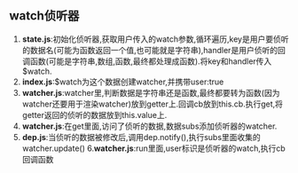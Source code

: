 ## watch侦听器
1. **state.js**:初始化侦听器,获取用户传入的watch参数,循环遍历,key是用户要侦听的数据名(可能为函数返回一个值,也可能就是字符串),handler是用户侦听的回调函数(可能是字符串,数组,函数,最终都处理成函数).将key和handler传入$watch.
2. **index.js**:$watch为这个数据创建watcher,并携带user:true
3. **watcher.js**:watcher里,判断数据是字符串还是函数,最终都要转为函数(因为watcher还要用于渲染watcher)放到getter上.回调cb放到this.cb.执行get,将getter返回的侦听的数据放到this.value上.
4. **watcher.js**:在get里面,访问了侦听的数据,数据subs添加侦听器的watcher.
5. **dep.js**:当侦听的数据被修改后,调用dep.notify(),执行subs里面收集的watcher.update()
6.**watcher.js**:run里面,user标识是侦听器的watch,执行cb回调函数